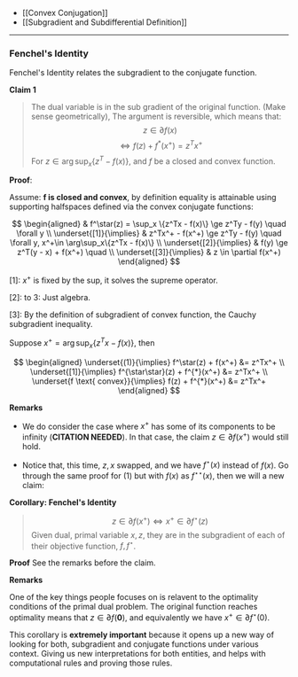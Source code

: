 * [[Convex Conjugation]]
* [[Subgradient and Subdifferential Definition]]

---
### **Fenchel's Identity**

Fenchel's Identity relates the subgradient to the conjugate function. 

**Claim 1**
> The dual variable is in the sub gradient of the original function. (Make sense geometrically), The argument is reversible, which means that: 
> $$
> z \in \partial f(x) \tag{1}
> $$
> $$
> \iff f(z) + f^{*}(x^+) = z^Tx^+
> $$
> For $z \in \arg\sup_x\{z^T - f(x)\}$, and $f$ be a closed and convex function. 

**Proof**: 

Assume: **f is closed and convex**, by definition equality is attainable using supporting halfspaces defined via the convex conjugate functions: 

$$
\begin{aligned}
    & f^\star(z) = \sup_x \{z^Tx - f(x)\} \ge z^Ty - f(y) \quad \forall y
    \\ \underset{[1]}{\implies}
    & z^Tx^+ - f(x^+) \ge  z^Ty - f(y) \quad \forall y, x^+\in \arg\sup_x\{z^Tx - f(x)\}
    \\ \underset{[2]}{\implies}
    & f(y) \ge  z^T(y - x) + f(x^+) \quad
    \\ \underset{[3]}{\implies}
	& z \in \partial f(x^+)
\end{aligned}
$$

\[1\]: $x^+$ is fixed by the sup, it solves the supreme operator.

\[2\]: to 3: Just algebra.

\[3\]: By the definition of subgradient of convex function, the Cauchy subgradient inequality.

Suppose $x^{+} = \arg\sup_x\{z^Tx - f(x)\}$, then 

$$
\begin{aligned}
    \underset{(1)}{\implies} f^\star(z) + f(x^+) &= z^Tx^+
    \\
    \underset{[1]}{\implies} f^{\star\star}(z) + f^{*}(x^+) &= z^Tx^+
    \\ \underset{f \text{ convex}}{\implies}
    f(z) + f^{*}(x^+) &= z^Tx^+
\end{aligned}
$$

**Remarks**

* We do consider the case where $x^+$ has some of its components to be infinity (**CITATION NEEDED**). In that case, the claim $z\in \partial f(x^+)$ would still hold. 

* Notice that, this time, $z, x$ swapped, and we have $f^\star(x)$ instead of $f(x)$. Go through the same proof for (1) but with $f(x)$ as $f^{\star\star}(x)$, then we will a new claim:

**Corollary: Fenchel's Identity**
> $$
> z\in \partial f(x^+) \iff x^+ \in \partial f^\star(z) \tag{2}
> $$
> Given dual, primal variable $x, z$, they are in the subgradient of each of their objective function, $f, f^\star$. 

**Proof**
See the remarks before the claim. 

**Remarks**

One of the key things people focuses on is relavent to the optimality conditions of the primal dual problem. The original function reaches optimality means that $z\in \partial f(\mathbf 0)$, and equivalently we have $x^+ \in \partial f^\star(0)$. 

This corollary is **extremely important** because it opens up a new way of looking for both, subgradient and conjugate functions under various context. Giving us new interpretations for both entities, and helps with computational rules and proving those rules. 

